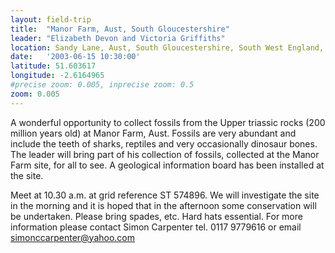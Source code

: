 ```yaml
---
layout: field-trip
title:  "Manor Farm, Aust, South Gloucestershire"
leader: "Elizabeth Devon and Victoria Griffiths"
location: Sandy Lane, Aust, South Gloucestershire, South West England, England, BS35
date:   '2003-06-15 10:30:00'
latitude: 51.603617
longitude: -2.6164965
#precise zoom: 0.005, inprecise zoom: 0.5
zoom: 0.005
---
```

A wonderful opportunity to collect fossils from the Upper triassic rocks (200 million years old) at Manor Farm, Aust. Fossils are very abundant and include the teeth of sharks, reptiles and very occasionally dinosaur bones. The leader will bring part of his collection of fossils, collected at the Manor Farm site, for all to see. A geological information board has been installed at the site.

Meet at 10.30 a.m. at grid reference ST 574896. We will investigate the site in the morning and it is hoped that in the afternoon some conservation will be undertaken. Please bring spades, etc. Hard hats essential. For more information please contact Simon Carpenter tel. 0117 9779616 or email simonccarpenter@yahoo.com